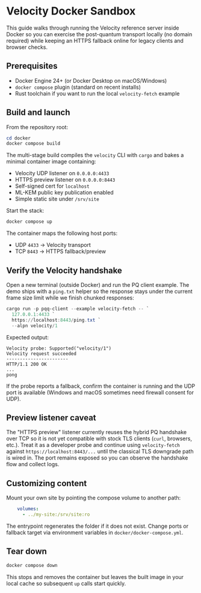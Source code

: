 # Velocity Docker Sandbox

This guide walks through running the Velocity reference server inside Docker so you can
exercise the post-quantum transport locally (no domain required) while keeping an HTTPS
fallback online for legacy clients and browser checks.

## Prerequisites

- Docker Engine 24+ (or Docker Desktop on macOS/Windows)
- `docker compose` plugin (standard on recent installs)
- Rust toolchain if you want to run the local `velocity-fetch` example

## Build and launch

From the repository root:

```powershell
cd docker
docker compose build
```

The multi-stage build compiles the `velocity` CLI with `cargo` and bakes a minimal container
image containing:

- Velocity UDP listener on `0.0.0.0:4433`
- HTTPS preview listener on `0.0.0.0:8443`
- Self-signed cert for `localhost`
- ML-KEM public key publication enabled
- Simple static site under `/srv/site`

Start the stack:

```powershell
docker compose up
```

The container maps the following host ports:

- UDP `4433` → Velocity transport
- TCP `8443` → HTTPS fallback/preview

## Verify the Velocity handshake

Open a new terminal (outside Docker) and run the PQ client example. The demo ships with a
`ping.txt` helper so the response stays under the current frame size limit while we finish
chunked responses:

```powershell
cargo run -p pqq-client --example velocity-fetch -- `
  127.0.0.1:4433 `
  https://localhost:8443/ping.txt `
  --alpn velocity/1
```

Expected output:

```
Velocity probe: Supported("velocity/1")
Velocity request succeeded
-----------------------
HTTP/1.1 200 OK
...
pong
```

If the probe reports a fallback, confirm the container is running and the UDP port is
available (Windows and macOS sometimes need firewall consent for UDP).

## Preview listener caveat

The "HTTPS preview" listener currently reuses the hybrid PQ handshake over TCP so it is not
yet compatible with stock TLS clients (`curl`, browsers, etc.). Treat it as a developer
probe and continue using `velocity-fetch` against `https://localhost:8443/...` until the
classical TLS downgrade path is wired in. The port remains exposed so you can observe the
handshake flow and collect logs.

## Customizing content

Mount your own site by pointing the compose volume to another path:

```yaml
    volumes:
      - ../my-site:/srv/site:ro
```

The entrypoint regenerates the folder if it does not exist. Change ports or fallback target
via environment variables in `docker/docker-compose.yml`.

## Tear down

```powershell
docker compose down
```

This stops and removes the container but leaves the built image in your local cache so
subsequent `up` calls start quickly.
